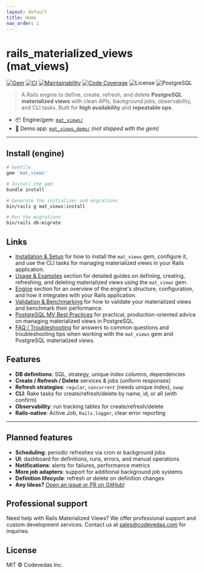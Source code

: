 ```yaml
---
layout: default
title: Home
nav_order: 1
---
```


# rails_materialized_views (mat_views)

[![Gem](https://img.shields.io/gem/v/mat_views.svg?style=flat-square)](https://rubygems.org/gems/mat_views)
[![CI](https://github.com/Code-Vedas/rails_materialized_views/actions/workflows/ci.yml/badge.svg)](https://github.com/Code-Vedas/rails_materialized_views/actions/workflows/ci.yml)
[![Maintainability](https://qlty.sh/gh/Code-Vedas/projects/rails_materialized_views/maintainability.svg)](https://qlty.sh/gh/Code-Vedas/projects/rails_materialized_views)
[![Code Coverage](https://qlty.sh/gh/Code-Vedas/projects/rails_materialized_views/coverage.svg)](https://qlty.sh/gh/Code-Vedas/projects/rails_materialized_views)
![License](https://img.shields.io/badge/license-MIT-blue.svg?style=flat-square)
![PostgreSQL](https://img.shields.io/badge/PostgreSQL-12%2B-336791?style=flat-square&logo=postgresql&logoColor=white)

> A Rails engine to define, create, refresh, and delete **PostgreSQL materialized views** with clean APIs, background jobs, observability, and CLI tasks. Built for **high availability** and **repeatable ops**.

- 📦 Engine/gem: [`mat_views/`](https://github.com/Code-Vedas/rails_materialized_views/tree/main/mat_views)
- 🧪 Demo app: [`mat_views_demo/`](https://github.com/Code-Vedas/rails_materialized_views/tree/main/mat_views_demo) _(not shipped with the gem)_

---

## Install (engine)

```ruby
# Gemfile
gem 'mat_views'
```

```bash
# Install the gem
bundle install

# Generate the initializer and migrations
bin/rails g mat_views:install

# Run the migrations
bin/rails db:migrate
```

## Links

- [Installation & Setup](./install) for how to install the `mat_views` gem, configure it, and use the CLI tasks for managing materialized views in your Rails application.
- [Usage & Examples](./usage) section for detailed guides on defining, creating, refreshing, and deleting materialized views using the `mat_views` gem.
- [Engine](./engine) section for an overview of the engine's structure, configuration, and how it integrates with your Rails application.
- [Validation & Benchmarking](./validation) for how to validate your materialized views and benchmark their performance.
- [PostgreSQL MV Best Practices](./pg-best-practices) for practical, production-oriented advice on managing materialized views in PostgreSQL.
- [FAQ / Troubleshooting](./faq) for answers to common questions and troubleshooting tips when working with the `mat_views` gem and PostgreSQL materialized views.

## Features

- **DB definitions**: SQL, strategy, unique index columns, dependencies
- **Create / Refresh / Delete** services & jobs (uniform responses)
- **Refresh strategies**: `regular`, `concurrent` (needs unique index), `swap`
- **CLI**: Rake tasks for create/refresh/delete by name, id, or all (with confirm)
- **Observability**: run tracking tables for create/refresh/delete
- **Rails-native**: Active Job, `Rails.logger`, clear error reporting

---

## Planned features

- **Scheduling**: periodic refreshes via cron or background jobs
- **UI**: dashboard for definitions, runs, errors, and manual operations
- **Notifications**: alerts for failures, performance metrics
- **More job adapters**: support for additional background job systems
- **Definition lifecycle**: refresh or delete on definition changes
- **Any Ideas?** [Open an issue or PR on GitHub!](https://github.com/Code-Vedas/rails_materialized_views/issues/new/choose)

## Professional support

Need help with Rails Materialized Views? We offer professional support and custom development services. Contact us at [sales@codevedas.com](mailto:sales@codevedas.com) for inquiries.

## License

MIT © Codevedas Inc.
